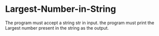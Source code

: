# Largest-Number-in-String
The program must accept a string str in input. the program must print the Largest number present in the string as the output.
